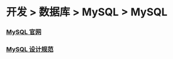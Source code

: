 # 开发 > 数据库 > MySQL > MySQL

### [MySQL 官网](http://www.sqlite.org/)

### [MySQL 设计规范](https://my.oschina.net/dongzerun/blog/289664)

